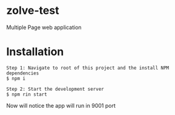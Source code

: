 # zolve-test
Multiple Page web application

# Installation
```
Step 1: Navigate to root of this project and the install NPM dependencies
$ npm i

Step 2: Start the development server
$ npm rin start
```
Now will notice the app will run in 9001 port